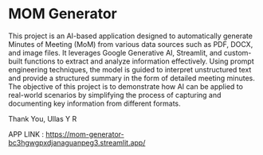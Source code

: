 # MOM Generator
 This project is an AI-based application designed to automatically generate Minutes of Meeting (MoM) from various data sources such as PDF, DOCX, and image files.
 It leverages Google Generative AI, Streamlit, and custom-built functions to extract and analyze information effectively.
 Using prompt engineering techniques, the model is guided to interpret unstructured text and provide a structured summary in the form of detailed meeting minutes. 
 The objective of this project is to demonstrate how AI can be applied to real-world scenarios by simplifying the process of capturing and documenting key information from different formats.

 Thank You, Ullas Y R

 APP LINK : https://mom-generator-bc3hgwgpxdjanaguanpeg3.streamlit.app/

